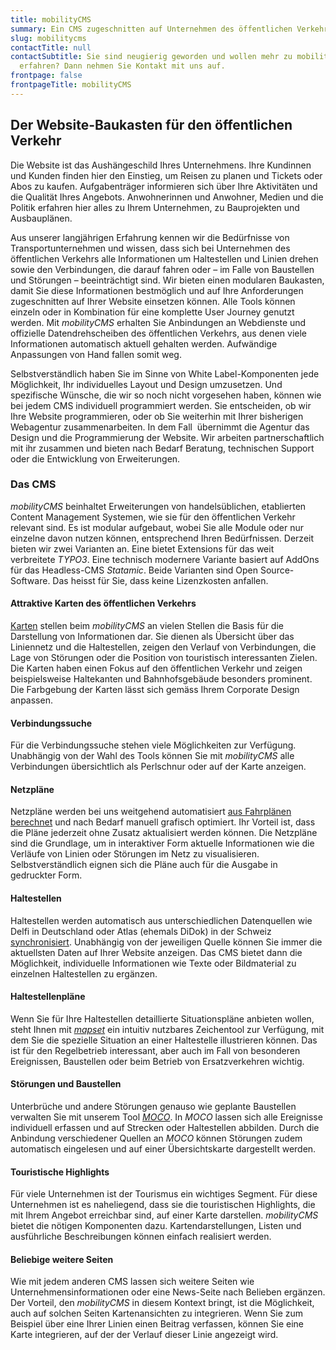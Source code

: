 ```yaml
---
title: mobilityCMS
summary: Ein CMS zugeschnitten auf Unternehmen des öffentlichen Verkehrs.
slug: mobilitycms
contactTitle: null
contactSubtitle: Sie sind neugierig geworden und wollen mehr zu mobilityCMS
  erfahren? Dann nehmen Sie Kontakt mit uns auf.
frontpage: false
frontpageTitle: mobilityCMS
---
```

## Der Website-Baukasten für den öffentlichen Verkehr

Die Website ist das Aushängeschild Ihres Unternehmens. Ihre Kundinnen und Kunden finden hier den Einstieg, um Reisen zu planen und Tickets oder Abos zu kaufen. Aufgabenträger informieren sich über Ihre Aktivitäten und die Qualität Ihres Angebots. Anwohnerinnen und Anwohner, Medien und die Politik erfahren hier alles zu Ihrem Unternehmen, zu Bauprojekten und Ausbauplänen.

Aus unserer langjährigen Erfahrung kennen wir die Bedürfnisse von Transportunternehmen und wissen, dass sich bei Unternehmen des öffentlichen Verkehrs alle Informationen um Haltestellen und Linien drehen sowie den Verbindungen, die darauf fahren oder – im Falle von Baustellen und Störungen – beeinträchtigt sind. Wir bieten einen modularen Baukasten, damit Sie diese Informationen bestmöglich und auf Ihre Anforderungen zugeschnitten auf Ihrer Website einsetzen können. Alle Tools können einzeln oder in Kombination für eine komplette User Journey genutzt werden. Mit *mobilityCMS* erhalten Sie Anbindungen an Webdienste und offizielle Datendrehscheiben des öffentlichen Verkehrs, aus denen viele Informationen automatisch aktuell gehalten werden. Aufwändige Anpassungen von Hand fallen somit weg. 

Selbstverständlich haben Sie im Sinne von White Label-Komponenten jede Möglichkeit, Ihr individuelles Layout und Design umzusetzen. Und spezifische Wünsche, die wir so noch nicht vorgesehen haben, können wie bei jedem CMS individuell programmiert werden. Sie entscheiden, ob wir Ihre Website programmieren, oder ob Sie weiterhin mit Ihrer bisherigen Webagentur zusammenarbeiten. In dem Fall  übernimmt die Agentur das Design und die Programmierung der Website. Wir arbeiten partnerschaftlich mit ihr zusammen und bieten nach Bedarf Beratung, technischen Support oder die Entwicklung von Erweiterungen.

### Das CMS

*mobilityCMS* beinhaltet Erweiterungen von handelsüblichen, etablierten Content Management Systemen, wie sie für den öffentlichen Verkehr relevant sind. Es ist modular aufgebaut, wobei Sie alle Module oder nur einzelne davon nutzen können, entsprechend Ihren Bedürfnissen. Derzeit bieten wir zwei Varianten an. Eine bietet Extensions für das weit verbreitete *TYPO3*. Eine technisch modernere Variante basiert auf AddOns für das Headless-CMS *Statamic*. Beide Varianten sind Open Source-Software. Das heisst für Sie, dass keine Lizenzkosten anfallen.

#### Attraktive Karten des öffentlichen Verkehrs

[Karten](https://geops.com/de/solution/maps) stellen beim *mobilityCMS* an vielen Stellen die Basis für die Darstellung von Informationen dar. Sie dienen als Übersicht über das Liniennetz und die Haltestellen, zeigen den Verlauf von Verbindungen, die Lage von Störungen oder die Position von touristisch interessanten Zielen. Die Karten haben einen Fokus auf den öffentlichen Verkehr und zeigen beispielsweise Haltekanten und Bahnhofsgebäude besonders prominent. Die Farbgebung der Karten lässt sich gemäss Ihrem Corporate Design anpassen.

#### Verbindungssuche

Für die Verbindungssuche stehen viele Möglichkeiten zur Verfügung. Unabhängig von der Wahl des Tools können Sie mit *mobilityCMS* alle Verbindungen übersichtlich als Perlschnur oder auf der Karte anzeigen.

#### Netzpläne

Netzpläne werden bei uns weitgehend automatisiert [aus Fahrplänen berechnet](https://geops.com/de/solution/netzplaene) und nach Bedarf manuell grafisch optimiert. Ihr Vorteil ist, dass die Pläne jederzeit ohne Zusatz aktualisiert werden können. Die Netzpläne sind die Grundlage, um in interaktiver Form aktuelle Informationen wie die Verläufe von Linien oder Störungen im Netz zu visualisieren. Selbstverständlich eignen sich die Pläne auch für die Ausgabe in gedruckter Form.

#### Haltestellen

Haltestellen werden automatisch aus unterschiedlichen Datenquellen wie Delfi in Deutschland oder Atlas (ehemals DiDok) in der Schweiz [synchronisiert](https://geops.com/de/solution/transit-data-hub). Unabhängig von der jeweiligen Quelle können Sie immer die aktuellsten Daten auf Ihrer Website anzeigen. Das CMS bietet dann die Möglichkeit, individuelle Informationen wie Texte oder Bildmaterial zu einzelnen Haltestellen zu ergänzen.

#### Haltestellenpläne

Wenn Sie für Ihre Haltestellen detaillierte Situationspläne anbieten wollen, steht Ihnen mit *[mapset](https://www.mapset.ch/de)* ein intuitiv nutzbares Zeichentool zur Verfügung, mit dem Sie die spezielle Situation an einer Haltestelle illustrieren können. Das ist für den Regelbetrieb interessant, aber auch im Fall von besonderen Ereignissen, Baustellen oder beim Betrieb von Ersatzverkehren wichtig.

#### Störungen und Baustellen

Unterbrüche und andere Störungen genauso wie geplante Baustellen verwalten Sie mit unserem Tool *[MOCO](https://geops.com/de/solution/disruption-information)*. In *MOCO* lassen sich alle Ereignisse individuell erfassen und auf Strecken oder Haltestellen abbilden. Durch die Anbindung verschiedener Quellen an *MOCO* können Störungen zudem automatisch eingelesen und auf einer Übersichtskarte dargestellt werden.

#### Touristische Highlights

Für viele Unternehmen ist der Tourismus ein wichtiges Segment. Für diese Unternehmen ist es naheliegend, dass sie die touristischen Highlights, die mit Ihrem Angebot erreichbar sind, auf einer Karte darstellen. *mobilityCMS* bietet die nötigen Komponenten dazu. Kartendarstellungen, Listen und ausführliche Beschreibungen können einfach realisiert werden.

#### Beliebige weitere Seiten

Wie mit jedem anderen CMS lassen sich weitere Seiten wie Unternehmensinformationen oder eine News-Seite nach Belieben ergänzen. Der Vorteil, den *mobilityCMS* in diesem Kontext bringt, ist die Möglichkeit, auch auf solchen Seiten Kartenansichten zu integrieren. Wenn Sie zum Beispiel über eine Ihrer Linien einen Beitrag verfassen, können Sie eine Karte integrieren, auf der der Verlauf dieser Linie angezeigt wird.